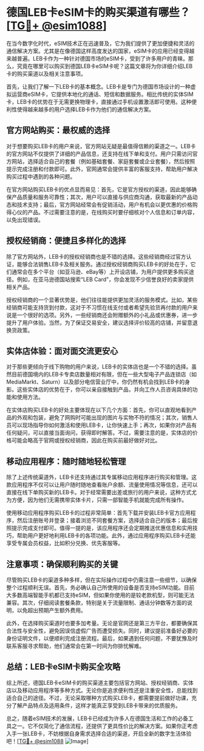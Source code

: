 # 德国LEB卡eSIM卡的购买渠道有哪些？[[TG💪+ @esim1088](https://t.me/s/esim1088)]

在当今数字化时代，eSIM技术正在迅速普及，它为我们提供了更加便捷和灵活的通信解决方案。尤其是在像德国这样高度发达的国家，eSIM卡的应用已经变得越来越普遍。LEB卡作为一种针对德国市场的eSIM卡，受到了许多用户的青睐。那么，究竟在哪里可以购买到德国LEB卡eSIM卡呢？这篇文章将为你详细介绍LEB卡的购买渠道以及相关注意事项。

首先，让我们了解一下LEB卡的基本概念。LEB卡是专门为德国市场设计的一种虚拟运营商eSIM卡，它提供本地化的通话、短信和数据服务。相比传统的实体SIM卡，LEB卡的优势在于无需更换物理卡，直接通过手机设置激活即可使用。这种便利性使得越来越多的用户选择LEB卡作为他们的通信解决方案。

## 官方网站购买：最权威的选择

对于想要购买LEB卡的用户来说，官方网站无疑是最值得信赖的渠道之一。LEB卡的官方网站不仅提供了详细的产品信息，还支持在线下单和支付。用户只需访问官方网站，选择适合自己的套餐（例如基础套餐、家庭套餐或企业套餐），然后按照提示完成注册和付款即可。此外，官网通常会提供丰富的客服支持，帮助用户解决购买过程中遇到的各种问题。

在官方网站购买LEB卡的优点显而易见：首先，它是官方授权的渠道，因此能够确保产品质量和服务可靠性；其次，用户可以直接与供应商沟通，获取最新的产品动态和技术支持；最后，官方网站经常会有促销活动，用户有机会以更优惠的价格购得心仪的产品。不过需要注意的是，在线购买时要仔细核对个人信息和订单内容，以免出现错误。

## 授权经销商：便捷且多样化的选择

除了官方网站外，LEB卡的授权经销商也是不错的选择。这些经销商经过官方认证，能够合法销售LEB卡及相关服务。通过授权经销商购买LEB卡的好处在于，它们通常会在多个平台（如亚马逊、eBay等）上开设店铺，为用户提供更多购买途径。例如，在亚马逊德国站搜索“LEB Card”，你会发现不少信誉良好的卖家提供相关产品。

授权经销商的一个显著优势是，他们往往能提供更加灵活的服务模式。比如，某些经销商可能支持货到付款，这对于不习惯在线支付或者希望先验货再付款的用户来说是一个很好的选项。另外，一些经销商还会附赠额外的小礼品或优惠券，进一步提升了用户体验。当然，为了保证交易安全，建议选择评价较高的店铺，并留意退换货政策。

## 实体店体验：面对面交流更安心

对于那些更倾向于线下购物的用户来说，LEB卡的实体店也是一个不错的选择。虽然目前德国境内的LEB卡专卖店数量相对有限，但在一些大型电子产品连锁店（如MediaMarkt、Saturn）以及部分电信营业厅中，你仍然有机会找到LEB卡的身影。这些实体店的优势在于，你可以亲自接触到产品，并向工作人员咨询具体的功能和使用方法。

在实体店购买LEB卡的好处主要体现在以下几个方面：首先，你可以直观地看到产品的外观和包装，避免了网购时可能出现的图片与实物不符的情况；其次，销售人员可以现场指导你如何激活和使用LEB卡，让你快速上手；再次，如果你对产品有任何疑问，可以直接当面询问，获得即时解答。不过，需要注意的是，实体店的价格可能会略高于官网或授权经销商，因此在购买前最好做好对比。

## 移动应用程序：随时随地轻松管理

除了上述传统渠道外，LEB卡还支持通过其专属移动应用程序进行购买和管理。这款应用程序不仅可以让用户随时随地查看账户余额、流量使用情况等信息，还可以直接在线下单购买新的LEB卡。对于经常需要出差或旅行的用户来说，这种方式尤为方便，因为他们无需携带实体卡片，只需一部智能手机就能完成所有操作。

使用移动应用程序购买LEB卡的过程非常简单：首先下载并安装LEB卡官方应用程序，然后注册账号并登录；接着浏览不同套餐方案，选择适合自己的版本；最后按照提示完成支付即可。值得一提的是，该应用程序还会定期推送优惠信息和实用技巧，帮助用户更好地利用LEB卡的各项功能。此外，通过应用程序购买LEB卡还能享受专属会员权益，比如积分兑换、优先客服等。

## 注意事项：确保顺利购买的关键

尽管购买LEB卡的渠道多种多样，但在实际操作过程中仍需注意一些细节，以确保整个过程顺利无误。首先，务必确认自己所使用的设备是否支持eSIM功能。目前大多数高端智能手机都已支持eSIM，但如果你使用的是较老款机型，则可能无法兼容。其次，仔细阅读套餐条款，特别是关于流量限制、通话分钟数等方面的说明，以免超出预期产生额外费用。

此外，在选择购买渠道时也要多加考量。无论是官网还是第三方平台，都要确保其合法性与安全性，避免因误信虚假广告而遭受损失。同时，建议提前准备好必要的身份证明文件，以便顺利完成注册流程。最后，如果遇到任何问题，不要犹豫及时联系客服寻求帮助，他们通常会在第一时间为你排忧解难。

## 总结：LEB卡eSIM卡购买全攻略

综上所述，德国LEB卡eSIM卡的购买渠道主要包括官方网站、授权经销商、实体店以及移动应用程序等多种方式。无论你是追求便利性还是注重安全性，总能找到适合自己的途径。不过，无论采取哪种方式购买LEB卡，都需要提前做好功课，充分了解产品特点及适用条件，这样才能真正享受到LEB卡带来的优质服务。

总之，随着eSIM技术的发展，LEB卡已经成为许多人在德国生活和工作的必备工具之一。它不仅简化了通信流程，还提供了更具性价比的解决方案。如果你正考虑入手一张LEB卡，不妨根据自身需求选择合适的渠道，开启全新的数字生活体验吧！[[TG💪+ @esim1088](https://t.me/s/esim1088) ![Image](https://i.postimg.cc/4NQfJmqS/Snipaste-2025-05-13-00-14-12.png)]